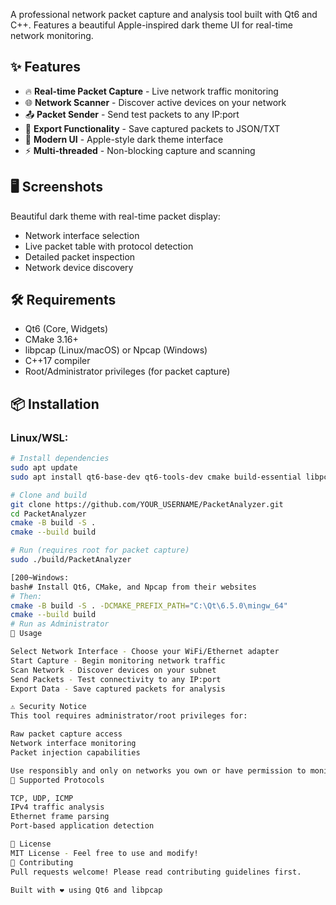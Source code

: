 A professional network packet capture and analysis tool built with Qt6 and C++. Features a beautiful Apple-inspired dark theme UI for real-time network monitoring.

## ✨ Features

- 🔥 **Real-time Packet Capture** - Live network traffic monitoring
- 🌐 **Network Scanner** - Discover active devices on your network  
- 📤 **Packet Sender** - Send test packets to any IP:port
- 💾 **Export Functionality** - Save captured packets to JSON/TXT
- 🎨 **Modern UI** - Apple-style dark theme interface
- ⚡ **Multi-threaded** - Non-blocking capture and scanning

## 🖥️ Screenshots

Beautiful dark theme with real-time packet display:
- Network interface selection
- Live packet table with protocol detection
- Detailed packet inspection
- Network device discovery

## 🛠️ Requirements

- Qt6 (Core, Widgets)
- CMake 3.16+
- libpcap (Linux/macOS) or Npcap (Windows)
- C++17 compiler
- Root/Administrator privileges (for packet capture)

## 📦 Installation

### Linux/WSL:
```bash
# Install dependencies
sudo apt update
sudo apt install qt6-base-dev qt6-tools-dev cmake build-essential libpcap-dev

# Clone and build
git clone https://github.com/YOUR_USERNAME/PacketAnalyzer.git
cd PacketAnalyzer
cmake -B build -S .
cmake --build build

# Run (requires root for packet capture)
sudo ./build/PacketAnalyzer

[200~Windows:
bash# Install Qt6, CMake, and Npcap from their websites
# Then:
cmake -B build -S . -DCMAKE_PREFIX_PATH="C:\Qt\6.5.0\mingw_64"
cmake --build build
# Run as Administrator
🚀 Usage

Select Network Interface - Choose your WiFi/Ethernet adapter
Start Capture - Begin monitoring network traffic
Scan Network - Discover devices on your subnet
Send Packets - Test connectivity to any IP:port
Export Data - Save captured packets for analysis

⚠️ Security Notice
This tool requires administrator/root privileges for:

Raw packet capture access
Network interface monitoring
Packet injection capabilities

Use responsibly and only on networks you own or have permission to monitor.
🔧 Supported Protocols

TCP, UDP, ICMP
IPv4 traffic analysis
Ethernet frame parsing
Port-based application detection

📄 License
MIT License - Feel free to use and modify!
🤝 Contributing
Pull requests welcome! Please read contributing guidelines first.

Built with ❤️ using Qt6 and libpcap

